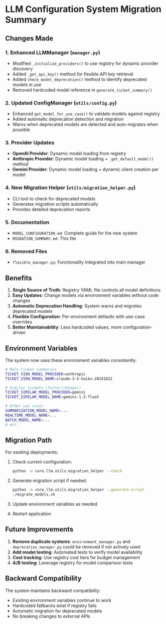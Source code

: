 # LLM Configuration System Migration Summary

## Changes Made

### 1. **Enhanced LLMManager** (`manager.py`)
- Modified `_initialize_providers()` to use registry for dynamic provider discovery
- Added `_get_api_key()` method for flexible API key retrieval
- Added `check_model_deprecation()` method to identify deprecated models in use
- Removed hardcoded model reference in `generate_ticket_summary()`

### 2. **Updated ConfigManager** (`utils/config.py`)
- Enhanced `get_model_for_use_case()` to validate models against registry
- Added automatic deprecation detection and migration
- Warns when deprecated models are detected and auto-migrates when possible

### 3. **Provider Updates**
- **OpenAI Provider**: Dynamic model loading from registry
- **Anthropic Provider**: Dynamic model loading + `_get_default_model()` method
- **Gemini Provider**: Dynamic model loading + dynamic client creation per model

### 4. **New Migration Helper** (`utils/migration_helper.py`)
- CLI tool to check for deprecated models
- Generates migration scripts automatically
- Provides detailed deprecation reports

### 5. **Documentation**
- `MODEL_CONFIGURATION.md`: Complete guide for the new system
- `MIGRATION_SUMMARY.md`: This file

### 6. **Removed Files**
- `flexible_manager.py`: Functionality integrated into main manager

## Benefits

1. **Single Source of Truth**: Registry YAML file controls all model definitions
2. **Easy Updates**: Change models via environment variables without code changes
3. **Automatic Deprecation Handling**: System warns and migrates deprecated models
4. **Flexible Configuration**: Per-environment defaults with use-case overrides
5. **Better Maintainability**: Less hardcoded values, more configuration-driven

## Environment Variables

The system now uses these environment variables consistently:

```bash
# Main ticket summaries
TICKET_VIEW_MODEL_PROVIDER=anthropic
TICKET_VIEW_MODEL_NAME=claude-3-5-haiku-20241022

# Similar tickets (faster/cheaper)
TICKET_SIMILAR_MODEL_PROVIDER=gemini
TICKET_SIMILAR_MODEL_NAME=gemini-1.5-flash

# Other use cases
SUMMARIZATION_MODEL_NAME=...
REALTIME_MODEL_NAME=...
BATCH_MODEL_NAME=...
# etc.
```

## Migration Path

For existing deployments:

1. Check current configuration:
   ```bash
   python -m core.llm.utils.migration_helper --check
   ```

2. Generate migration script if needed:
   ```bash
   python -m core.llm.utils.migration_helper --generate-script
   ./migrate_models.sh
   ```

3. Update environment variables as needed

4. Restart application

## Future Improvements

1. **Remove duplicate systems**: `environment_manager.py` and `deprecation_manager.py` could be removed if not actively used
2. **Add model testing**: Automated tests to verify model availability
3. **Cost tracking**: Use registry cost tiers for budget management
4. **A/B testing**: Leverage registry for model comparison tests

## Backward Compatibility

The system maintains backward compatibility:
- Existing environment variables continue to work
- Hardcoded fallbacks exist if registry fails
- Automatic migration for deprecated models
- No breaking changes to external APIs